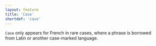 ```yaml
---
layout: feature
title: 'Case'
shortdef: 'case'
---
```


`Case` only appears for French in rare cases, where a phrase is borrowed from Latin or another case-marked language.
